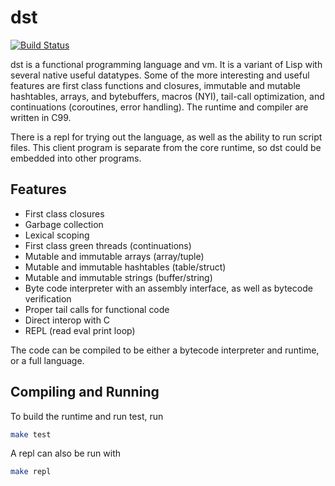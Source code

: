 # dst

[![Build Status](https://travis-ci.org/bakpakin/dst.svg?branch=master)](https://travis-ci.org/bakpakin/dst)

dst is a functional programming language and vm. It is a variant of
Lisp with several native useful datatypes. Some of the more interesting and
useful features are first class functions and closures, immutable and mutable
hashtables, arrays, and bytebuffers, macros (NYI), tail-call optimization,
and continuations (coroutines, error handling). The runtime and 
compiler are written in C99.

There is a repl for trying out the language, as well as the ability
to run script files. This client program is separate from the core runtime, so
dst could be embedded into other programs.

## Features

* First class closures
* Garbage collection
* Lexical scoping
* First class green threads (continuations)
* Mutable and immutable arrays (array/tuple)
* Mutable and immutable hashtables (table/struct)
* Mutable and immutable strings (buffer/string)
* Byte code interpreter with an assembly interface, as well as bytecode verification
* Proper tail calls for functional code
* Direct interop with C
* REPL (read eval print loop)

The code can be compiled to be either a bytecode interpreter and runtime, or
a full language.

## Compiling and Running

To build the runtime and run test, run
```sh
make test
```

A repl can also be run with
```sh
make repl
```
